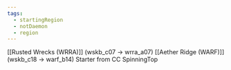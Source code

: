 ```yaml
---
tags:
  - startingRegion
  - notDaemon
  - region
---
```

[[Rusted Wrecks (WRRA)]] (wskb_c07 -> wrra_a07)
[[Aether Ridge (WARF)]] (wskb_c18 -> warf_b14)
Starter from CC SpinningTop